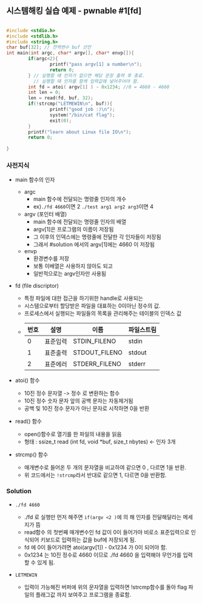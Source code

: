 ## 시스템해킹 실습 예제 - pwnable #1[fd]
```c

#include <stdio.h>
#include <stdlib.h>
#include <string.h>
char buf[32]; // 전역변수 buf 선언 
int main(int argc, char* argv[], char* envp[]){
        if(argc<2){
                printf("pass argv[1] a number\n");
                return 0;
        } // 실행할 때 인자가 없으면 해당 문장 출력 후 종료.
          // 실행할 때 인자를 함께 입력값에 넣어주어야 함. 
        int fd = atoi( argv[1] ) - 0x1234; //0 = 4660 - 4660
        int len = 0;
        len = read(fd, buf, 32);
        if(!strcmp("LETMEWIN\n", buf)){
                printf("good job :)\n");
                system("/bin/cat flag");
                exit(0);
        }
        printf("learn about Linux file IO\n");                
        return 0;
 
}

```
### 사전지식

* main 함수의 인자 
    * argc 
        * main 함수에 전달되는 명령줄 인자의 개수
        * ex)```./fd 4660```이면 2 ```./test arg1 arg2 arg3```이면 4
    * argv (포인터 배열)
        * main 함수에 전달되는 명령줄 인자의 배열
        * argv[1]은 프로그램의 이름이 저장됨
        * 그 이후의 인덱스에는 명령줄에 전달한 각 인자들이 저장됨
        * 그래서 #solution 에서의 argv[1]에는 4660 이 저장됨
    * envp 
        * 환경변수를 저장
        * 보통 이배열은 사용하지 않아도 되고 
        * 일반적으로는 argv인자만 사용됨



*  fd (file discriptor)
    * 특정 파일에 대한 접근을 하기위한 handle로 사용되는 
    * 시스템으로부터 할당받은 파일을 대표하는 0이아닌 정수의 값.
    * 프로세스에서 실행되는 파일들의 목록을 관리해주는 테이블의 인덱스 값
    * | 번호 | 설명 | 이름 | 파일스트림 |
      |-------|-----|-------|------------| 
      | 0 | 표준입력 | STDIN_FILENO | stdin |
      | 1 |표준출력 | STDOUT_FILENO | stdout |
      | 2 | 표준에러 | STDERR_FILENO | stderr |

 * atoi() 함수 
    * 10진 정수 문자열 -> 정수 로 변환하는 함수
    * 10진 정수 숫자 문자 앞의 공백 문자는 자동제거됨
    * 공백 및 10진 정수 문자가 아닌 문자로 시작하면 0을 반환 


* read() 함수
    * open()함수로 열기를 한 파일의 내용을 읽음
    * 형태 : ssize_t read (int fd, void *buf, size_t nbytes) <- 인자 3개

* strcmp() 함수
    * 매개변수로 들어온 두 개의 문자열을 비교하여 같으면 0 , 다르면 1을 반환.
    * 위 코드에서는 ```!strcmp```라서 반대로 같으면 1, 다르면 0을 반환함.

### Solution 

*  ```./fd 4660```
    * ./fd 로 실행만 먼저 해주면 ```if(argv <2 )```에 의 해 인자를 전달해달라는 메세지가 뜸
    * read함수 의 첫번째 매개변수인 fd 값이 0이 들어가야 비로소 표준입력으로 인식되어 
    키보드로 입력하는 값을 buf에 저장되게 됨.
    * fd 에 0이 들어가려면 atoi(argv[1]) - 0x1234 가 0이 되어야 함.
    * 0x1234 는 10진 정수로 4660 이므로 ./fd 4660 을 입력해야 무언가를 입력할 수 있게 됨.

* ```LETMEWIN``` 
    * 입력이 가능해진 버퍼에 위의 문자열을 입력하면 
    !strcmp함수를 돌아 flag 파일의 플래그값 까지 보여주고 
    프로그램을 종료함.


